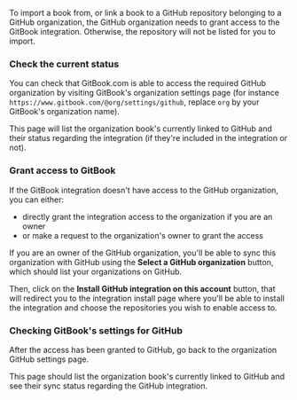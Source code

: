 To import a book from, or link a book to a GitHub repository belonging to a
GitHub organization, the GitHub organization needs to grant access to the
GitBook integration. Otherwise, the repository will not be listed for you to
import.

### Check the current status

You can check that GitBook.com is able to access the required GitHub
organization by visiting GitBook's organization settings page (for instance
`https://www.gitbook.com/@org/settings/github`, replace `org` by your GitBook's
organization name).

This page will list the organization book's currently linked to GitHub and
their status regarding the integration (if they're included in the integration
or not).

### Grant access to GitBook

If the GitBook integration doesn't have access to the GitHub organization, you can either:

- directly grant the integration access to the organization if you are an owner
- or make a request to the organization's owner to grant the access

If you are an owner of the GitHub organization, you'll be able to sync this
organization with GitHub using the **Select a GitHub organization** button,
which should list your organizations on GitHub.

Then, click on the **Install GitHub integration on this account** button, that
will redirect you to the integration install page where you'll be able to
install the integration and choose the repositories you wish to enable
access to.

### Checking GitBook's settings for GitHub

After the access has been granted to GitHub, go back to the organization GitHub
settings page.

This page should list the organization book's currently linked to GitHub and
see their sync status regarding the GitHub integration.

